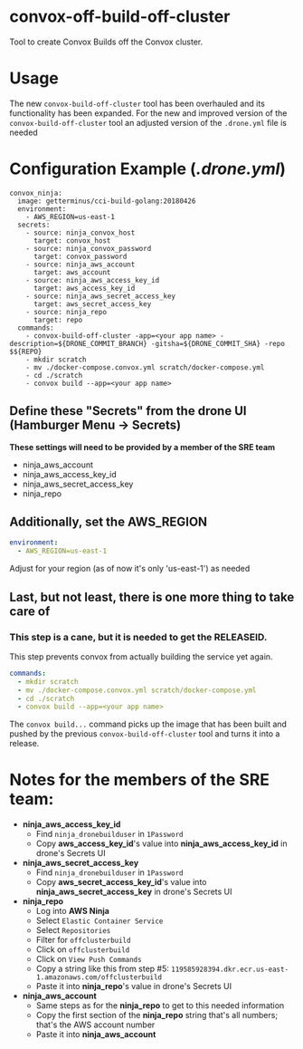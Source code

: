 # convox-off-build-off-cluster
Tool to create Convox Builds off the Convox cluster.

# Usage
The new `convox-build-off-cluster` tool has been overhauled and its functionality has been expanded.
For the new and improved version of the `convox-build-off-cluster` tool an adjusted version of the `.drone.yml` file is needed

# Configuration Example (_.drone.yml_)
```
convox_ninja:
  image: getterminus/cci-build-golang:20180426
  environment:
	- AWS_REGION=us-east-1
  secrets:
	- source: ninja_convox_host
	  target: convox_host
	- source: ninja_convox_password
	  target: convox_password
	- source: ninja_aws_account
	  target: aws_account
	- source: ninja_aws_access_key_id
	  target: aws_access_key_id
	- source: ninja_aws_secret_access_key
	  target: aws_secret_access_key
	- source: ninja_repo
	  target: repo
  commands:
	- convox-build-off-cluster -app=<your app name> -description=${DRONE_COMMIT_BRANCH} -gitsha=${DRONE_COMMIT_SHA} -repo $${REPO}
	- mkdir scratch
	- mv ./docker-compose.convox.yml scratch/docker-compose.yml
	- cd ./scratch
	- convox build --app=<your app name>
```

## Define these "Secrets" from the drone UI (Hamburger Menu -> Secrets)
**These settings will need to be provided by a member of the SRE team**
  * ninja_aws_account
  * ninja_aws_access_key_id
  * ninja_aws_secret_access_key
  * ninja_repo

## Additionally, set the AWS_REGION
```yaml
environment:
  - AWS_REGION=us-east-1
```
Adjust for your region (as of now it's only 'us-east-1') as needed
## Last, but not least, there is one more thing to take care of
### This step is a cane, but it is needed to get the RELEASEID.
This step prevents convox from actually building the service yet again.
```yaml
commands:
  - mkdir scratch
  - mv ./docker-compose.convox.yml scratch/docker-compose.yml
  - cd ./scratch
  - convox build --app=<your app name>
```
The `convox build...` command picks up the image that has been built and pushed by the previous `convox-build-off-cluster` tool and turns it into a release.

# Notes for the members of the SRE team:
* **ninja_aws_access_key_id**
  * Find `ninja_dronebuilduser` in `1Password`
  * Copy **aws_access_key_id**'s value into **ninja_aws_access_key_id** in drone's Secrets UI
* **ninja_aws_secret_access_key**
  * Find `ninja_dronebuilduser` in `1Password`
  * Copy **aws_secret_access_key_id**'s value into **ninja_aws_secret_access_key** in drone's Secrets UI
* **ninja_repo**
  * Log into **AWS Ninja**
  * Select `Elastic Container Service`
  * Select `Repositories`
  * Filter for `offclusterbuild`
  * Click on `offclusterbuild`
  * Click on `View Push Commands`
  * Copy a string like this from step #5: `119585928394.dkr.ecr.us-east-1.amazonaws.com/offclusterbuild`
  * Paste it into **ninja_repo**'s value in drone's Secrets UI
* **ninja_aws_account**
  * Same steps as for the **ninja_repo** to get to this needed information
  * Copy the first section of the **ninja_repo** string that's all numbers; that's the AWS account number
  * Paste it into **ninja_aws_account**
